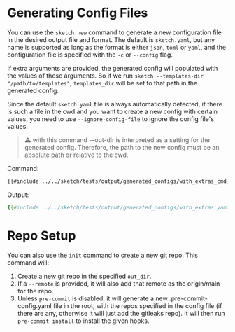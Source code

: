 # Generating Config Files

You can use the `sketch new` command to generate a new configuration file in the desired output file and format. 
The default is `sketch.yaml`, but any name is supported as long as the format is either `json`, `toml` or `yaml`, and the configuration file is specified with the `-c` or `--config` flag.

If extra arguments are provided, the generated config will populated with the values of these arguments. 
So if we run `sketch --templates-dir "/path/to/templates"`, `templates_dir` will be set to that path in the generated config.

Since the default `sketch.yaml` file is always automatically detected, if there is such a file in the cwd and you want to create a new config with certain values, you need to use `--ignore-config-file` to ignore the config file's values.

>⚠️ with this command --out-dir is interpreted as a setting for the generated config. Therefore, the path to the new config must be an absolute path or relative to the cwd.

Command:

```txt
{{#include ../../sketch/tests/output/generated_configs/with_extras_cmd}}
```

Output:

```yaml
{{#include ../../sketch/tests/output/generated_configs/with_extras.yaml}}
```

# Repo Setup

You can also use the `init` command to create a new git repo. This command will:

1. Create a new git repo in the specified `out_dir`.
2. If a `--remote` is provided, it will also add that remote as the origin/main for the repo.
3. Unless `pre-commit` is disabled, it will generate a new .pre-commit-config.yaml file in the root, with the repos specified in the config file (if there are any, otherwise it will just add the gitleaks repo). It will then run `pre-commit install` to install the given hooks.
